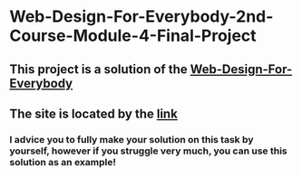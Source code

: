 # Web-Design-For-Everybody-2nd-Course-Module-4-Final-Project
## This project is a solution of the [Web-Design-For-Everybody](https://www.coursera.org/learn/introcss/home/week/4)
## The site is located by the [link](https://infectedduck.github.io/Web-Design-For-Everybody-2nd-Course-Module-4-Final-Project/index.html)
### I advice you to fully make your solution on this task by yourself, however if you struggle very much, you can use this solution as an example!
